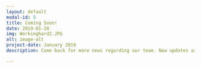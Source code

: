 ```yaml
---
layout: default
modal-id: 5
title: Coming Soon!
date: 2019-01-28
img: Workinghard2.JPG
alt: image-alt
project-date: January 2019
description: Come back for more news regarding our team. New updates are coming soon. Check out our Twitter and Facebook accounts for more about us.

---
```

